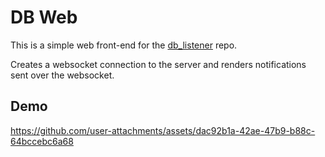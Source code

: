 # DB Web

This is a simple web front-end for the [db_listener](https://github.com/jmatth11/db_listener) repo.

Creates a websocket connection to the server and renders notifications sent over the websocket.

## Demo

https://github.com/user-attachments/assets/dac92b1a-42ae-47b9-b88c-64bccebc6a68
